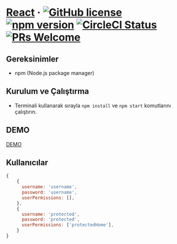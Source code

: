 # [React](https://reactjs.org/) &middot; [![GitHub license](https://img.shields.io/badge/license-MIT-blue.svg)](https://github.com/facebook/react/blob/master/LICENSE) [![npm version](https://img.shields.io/npm/v/react.svg?style=flat)](https://www.npmjs.com/package/react) [![CircleCI Status](https://circleci.com/gh/facebook/react.svg?style=shield&circle-token=:circle-token)](https://circleci.com/gh/facebook/react) [![PRs Welcome](https://img.shields.io/badge/PRs-welcome-brightgreen.svg)](https://reactjs.org/docs/how-to-contribute.html#your-first-pull-request)

## Gereksinimler
- npm (Node.js package manager)

## Kurulum ve Çalıştırma
- Terminali kullanarak sırayla `npm install` ve `npm start` komutlarını çalıştırın.

## DEMO
[DEMO](https://simple-react-app-fs.herokuapp.com)

## Kullanıcılar 
```javascript
{
    {
      username: 'username',
      password: 'username',
      userPermissions: [],
    },
    {
      username: 'protected',
      password: 'protected',
      userPermissions: ['protectedHome'],
    }
}
```
